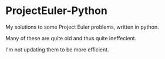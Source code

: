 # ProjectEuler-Python
My solutions to some Project Euler problems, written in python.

Many of these are quite old and thus quite ineffecient. 

I'm not updating them to be more efficient.
